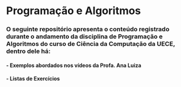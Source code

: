 # Programação e Algoritmos

### O seguinte repositório apresenta o conteúdo registrado durante o andamento da disciplina de Programação e Algoritmos do curso de Ciência da Computação da UECE, dentro dele há:

#### - Exemplos abordados nos vídeos da Profa. Ana Luiza
#### - Listas de Exercícios